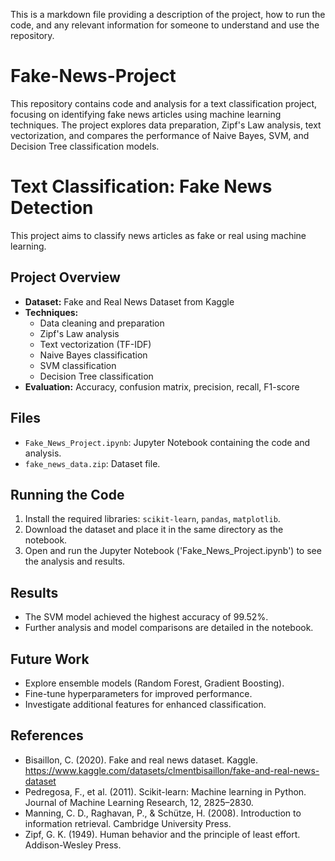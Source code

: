 This is a markdown file providing a description of the project, how to run the code, and any relevant information for someone to understand and use the repository. 
# Fake-News-Project
This repository contains code and analysis for a text classification project, focusing on identifying fake news articles using machine learning techniques. The project explores data preparation, Zipf's Law analysis, text vectorization, and compares the performance of Naive Bayes, SVM, and Decision Tree classification models.

# Text Classification: Fake News Detection

This project aims to classify news articles as fake or real using machine learning.

## Project Overview

*   **Dataset:** Fake and Real News Dataset from Kaggle
*   **Techniques:**
    *   Data cleaning and preparation
    *   Zipf's Law analysis
    *   Text vectorization (TF-IDF)
    *   Naive Bayes classification
    *   SVM classification
    *   Decision Tree classification
*   **Evaluation:** Accuracy, confusion matrix, precision, recall, F1-score

## Files

*   `Fake_News_Project.ipynb`: Jupyter Notebook containing the code and analysis.
*   `fake_news_data.zip`: Dataset file.

## Running the Code

1.  Install the required libraries: `scikit-learn`, `pandas`, `matplotlib`.
2.  Download the dataset and place it in the same directory as the notebook.
3.  Open and run the Jupyter Notebook ('Fake_News_Project.ipynb') to see the analysis and results.

## Results

*   The SVM model achieved the highest accuracy of 99.52%.
*   Further analysis and model comparisons are detailed in the notebook.

## Future Work

*   Explore ensemble models (Random Forest, Gradient Boosting).
*   Fine-tune hyperparameters for improved performance.
*   Investigate additional features for enhanced classification.

## References

* Bisaillon, C. (2020). Fake and real news dataset. Kaggle. https://www.kaggle.com/datasets/clmentbisaillon/fake-and-real-news-dataset
* Pedregosa, F., et al. (2011). Scikit-learn: Machine learning in Python. Journal of Machine Learning Research, 12, 2825–2830.
* Manning, C. D., Raghavan, P., & Schütze, H. (2008). Introduction to information retrieval. Cambridge University Press.
* Zipf, G. K. (1949). Human behavior and the principle of least effort. Addison-Wesley Press. 
